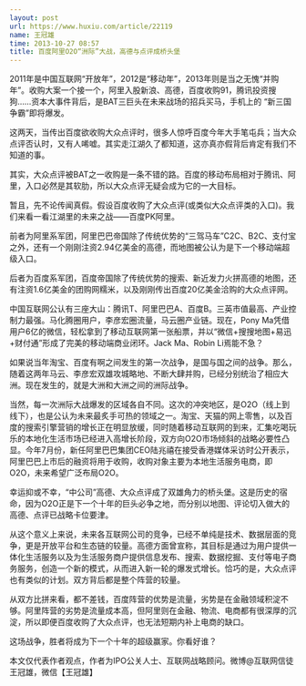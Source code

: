```yaml
---
layout: post
url: https://www.huxiu.com/article/22119
name: 王冠雄
time: 2013-10-27 08:57
title: 百度阿里O2O“洲际”大战，高德与点评成桥头堡
---
```

2011年是中国互联网“开放年”，2012是“移动年”，2013年则是当之无愧“并购年”。收购大案一个接一个，阿里入股新浪、高德，百度收购91，腾讯投资搜狗……资本大事件背后，是BAT三巨头在未来战场的招兵买马，手机上的 “新三国争霸”即将爆发。

这两天，当传出百度欲收购大众点评时，很多人惊呼百度今年大手笔屯兵；当大众点评否认时，又有人唏嘘。其实走江湖久了都知道，这亦真亦假背后肯定有我们不知道的事。

其实，大众点评被BAT之一收购是一条不错的路。百度的移动布局相对于腾讯、阿里，入口必然是其软肋，所以大众点评无疑会成为它的一大目标。

暂且，先不论传闻真假。假设百度收购了大众点评(或类似大众点评类的入口)。我们来看一看江湖里的未来之战——百度PK阿里。

前者为阿里系军团，阿里巴巴帝国除了传统优势的“三驾马车”C2C、B2C、支付宝之外，还有一个刚刚注资2.94亿美金的高德，而地图被公认为是下一个移动端超级入口。

后者为百度系军团，百度帝国除了传统优势的搜索、新近发力火拼高德的地图，还有注资1.6亿美金的团购网糯米，以及刚刚传出百度20亿美金洽购的大众点评网。

中国互联网公认有三座大山：腾讯T、阿里巴巴A、百度B。三英市值最高、产业控制力最强。马化腾圈用户，李彦宏圈流量，马云圈产业链。现在，Pony Ma凭借用户6亿的微信，轻松拿到了移动互联网第一张船票，并以“微信+搜搜地图+易迅+财付通”形成了完美的移动端商业闭环。Jack Ma、Robin Li焉能不急？

如果说当年淘宝、百度有啊之间发生的第一次战争，是国与国之间的战争。那么，随着这两年马云、李彦宏双雄攻城略地、不断大肆并购，已经分别统治了相应大洲。现在发生的，就是大洲和大洲之间的洲际战争。

当然，每一次洲际大战爆发的区域各自不同。这次的冲突地区，是O2O（线上到线下），也是公认为未来最炙手可热的领域之一。淘宝、天猫的网上零售，以及百度的搜索引擎营销的增长正在明显放缓，同时随着移动互联网的到来，汇集吃喝玩乐的本地化生活市场已经进入高增长阶段，双方向O2O市场倾斜的战略必要性凸显。今年7月份，新任阿里巴巴集团CEO陆兆禧在接受香港媒体采访时公开表示，阿里巴巴上市后的融资将用于收购，收购对象主要为本地生活服务电商，即O2O，未来希望广泛布局O2O。

幸运抑或不幸，“中公司”高德、大众点评成了双雄角力的桥头堡。这是历史的宿命，因为O2O正是下一个十年的巨头必争之地，而分别以地图、评论切入做大的高德、点评已战略卡位要津。

从这个意义上来说，未来各互联网公司的竞争，已经不单纯是技术、数据层面的竞争，更是开放平台和生态链的较量。高德方面曾宣称，其目标是通过为用户提供一体化生活服务以及为生活服务商户提供信息发布、搜索、数据挖掘、支付等电子商务服务，创造一个新的模式，从而进入新一轮的爆发式增长。恰巧的是，大众点评也有类似的计划。双方背后都是整个阵营的较量。

从双方比拼来看，都不差钱，百度阵营的优势是流量，劣势是在金融领域积淀不够。阿里阵营的劣势是流量成本高，但阿里则在金融、物流、电商都有很深厚的沉淀，所以即便百度收购了大众点评，也无法短期内补上电商的缺口。

这场战争，胜者将成为下一个十年的超级赢家。你看好谁？

本文仅代表作者观点，作者为IPO公关人士、互联网战略顾问。微博@互联网信徒王冠雄，微信【王冠雄】

